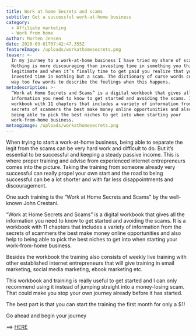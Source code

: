 ```yaml
---
title: Work at home Secrets and scams
subtitle: Get a successful work-at-home business
category:
  - Affiliate marketing
  - Work from home
author: Morten Jensen
date: 2020-03-01T07:42:47.355Z
featureImage: /uploads/workathomesecrets.png
teaser: >-
  In my journey to a work-at-home business I have tried my share of scams.
  Nothing is more discouraging than investing time in something you think looks
  legitimate and when it’s finally time to get paid you realize that you have
  invested time in nothing but a scam. The dictionary of curse words contains
  way too few words to describe the feelings when this happens.
metadescription: >-
  “Work at Home Secrets and Scams” is a digital workbook that gives all the
  information you need to know to get started and avoiding the scams. It is a
  workbook with 11 chapters that includes a variety of information from the
  secrets of scammers the best make money online opportunities and also help to
  being able to pick the best niches to get into when starting your
  work-from-home business.
metaogimage: /uploads/workathomesecrets.png
---
```

When trying to start a work-at-home business, being able to separate the legit from the scams can be very hard work and difficult to do. But it’s essential to be successful and keeping a steady passive income. This is where proper training and advise from experienced internet entrepreneurs comes into the picture. Taking the training from someone already very successful can really propel your own start and the road to being successful can be a lot shorter and with far less disappointments and discouragement.

One such training is the “Work at Home Secrets and Scams” by the well-known John Crestani.

“Work at Home Secrets and Scams” is a digital workbook that gives all the information you need to know to get started and avoiding the scams. It is a workbook with 11 chapters that includes a variety of information from the secrets of scammers the best make money online opportunities and also help to being able to pick the best niches to get into when starting your work-from-home business.

Besides the workbook the training also consists of weekly live training with other established internet entrepreneurs that will give training in email marketing, social media marketing, ebook marketing etc.

This workbook and training is really useful to get started and I can only recommend using it instead of jumping straight into a money-losing scam. That could make you stop your own journey already before it has started.

The best part is that you can start the training the first month for only a $1!

Go ahead and begin your journey

\==> [HERE](https://pages.myaffiliateoptin.site/promo/workathomesecrets/?utm_source=makemoneyonlineninja&utm_medium=web&utm_campaign=workathomesecret)
